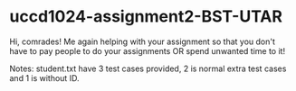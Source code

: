 # uccd1024-assignment2-BST-UTAR

Hi, comrades! Me again helping with your assignment so that you don't have to pay people to do your assignments OR spend unwanted time to it!

Notes: 
student.txt have 3 test cases provided, 2 is normal extra test cases and 1 is without ID. 

